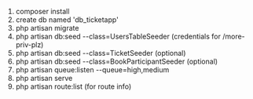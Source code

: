 1. composer install
2. create db named 'db_ticketapp'
3. php artisan migrate
4. php artisan db:seed --class=UsersTableSeeder (credentials for /more-priv-plz)
5. php artisan db:seed --class=TicketSeeder (optional)
6. php artisan db:seed --class=BookParticipantSeeder (optional)
7. php artisan queue:listen --queue=high,medium
8. php artisan serve
9. php artisan route:list (for route info)
